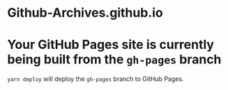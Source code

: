 # Github-Archives.github.io

# Your GitHub Pages site is currently being built from the `gh-pages` branch

`yarn deploy` will deploy the `gh-pages` branch to GitHub Pages.
